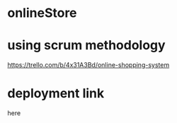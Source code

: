 # onlineStore

# using scrum methodology <br>
https://trello.com/b/4x31A3Bd/online-shopping-system

# deployment link <br>
here
